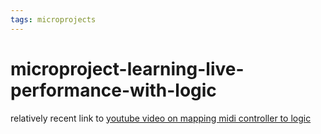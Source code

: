 ```yaml
---
tags: microprojects
---
```



# microproject-learning-live-performance-with-logic

relatively recent link to [youtube video on mapping midi controller to logic](https://www.youtube.com/watch?v=QVv-9n5M0sk)